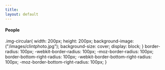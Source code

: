 ```yaml
---
title: 
layout: default
---
```


#### People

<div class="img-circular"></div>

.img-circular{
 width: 200px;
 height: 200px;
 background-image: ("/images/clintphoto.jpg");
 background-size: cover;
 display: block;
}
border-radius: 100px;
 -webkit-border-radius: 100px;
 -moz-border-radius: 100px;
border-bottom-right-radius: 100px;
 -webkit-border-bottom-right-radius: 100px;
 -moz-border-bottom-right-radius: 100px;
}
